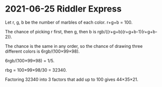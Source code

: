 2021-06-25 Riddler Express
==========================
Let r, g, b be the number of marbles of each color.  r+g+b = 100.

The chance of picking r first, then g, then b is
rgb/((r+g+b)(r+g+b-1)(r+g+b-2)).

The chance is the same in any order,
so the chance of drawing three different colors is 6rgb/(100×99×98).

6rgb/(100×99×98) = 1/5.

rbg = 100×99×98/30 = 32340.

Factoring 32340 into 3 factors that add up to 100 gives 44×35×21.
